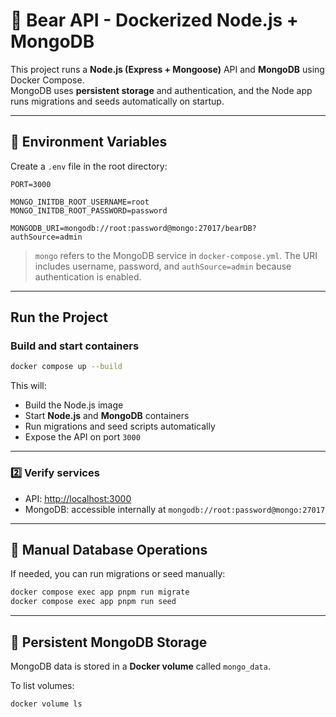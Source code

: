 
# 🐻 Bear API - Dockerized Node.js + MongoDB

This project runs a **Node.js (Express + Mongoose)** API and **MongoDB** using Docker Compose.  
MongoDB uses **persistent storage** and authentication, and the Node app runs migrations and seeds automatically on startup.

---

## 🧱 Environment Variables

Create a `.env` file in the root directory:

```env
PORT=3000

MONGO_INITDB_ROOT_USERNAME=root
MONGO_INITDB_ROOT_PASSWORD=password

MONGODB_URI=mongodb://root:password@mongo:27017/bearDB?authSource=admin
````

> `mongo` refers to the MongoDB service in `docker-compose.yml`.
> The URI includes username, password, and `authSource=admin` because authentication is enabled.

---

## Run the Project

### Build and start containers

```bash
docker compose up --build
```

This will:

* Build the Node.js image
* Start **Node.js** and **MongoDB** containers
* Run migrations and seed scripts automatically
* Expose the API on port `3000`

---

### 2️⃣ Verify services

* API: [http://localhost:3000](http://localhost:3000)
* MongoDB: accessible internally at `mongodb://root:password@mongo:27017`

---

## 🧩 Manual Database Operations

If needed, you can run migrations or seed manually:

```bash
docker compose exec app pnpm run migrate
docker compose exec app pnpm run seed
```

---

## 💾 Persistent MongoDB Storage

MongoDB data is stored in a **Docker volume** called `mongo_data`.

To list volumes:

```bash
docker volume ls
```